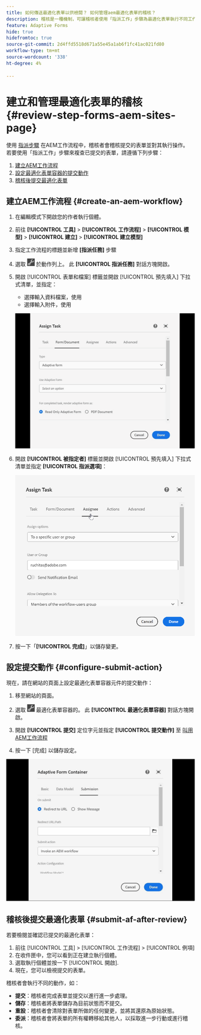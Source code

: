 ```yaml
---
title: 如何傳送最適化表單以供檢閱？ 如何管理aem最適化表單的稽核？
description: 稽核是一種機制，可讓稽核者使用「指派工作」步驟為最適化表單執行不同工作。
feature: Adaptive Forms
hide: true
hidefromtoc: true
source-git-commit: 2d4ffd5518d671a55e45a1ab6f1fc41ac021fd80
workflow-type: tm+mt
source-wordcount: '338'
ht-degree: 4%

---
```



# 建立和管理最適化表單的稽核 {#review-step-forms-aem-sites-page}

使用 [指派步驟](https://experienceleague.adobe.com/docs/experience-manager-cloud-service/content/forms/create-form-centric-workflows/aem-forms-workflow-step-reference.html#assign-task-step) 在AEM工作流程中，稽核者會稽核提交的表單並對其執行操作。 若要使用「指派工作」步驟來複查已提交的表單，請遵循下列步驟：

1. [建立AEM工作流程](#create-an-aem-workflow)
1. [設定最適化表單容器的提交動作](#configure-submit-action)
1. [稽核後提交最適化表單](#submit-af-after-review)

## 建立AEM工作流程 {#create-an-aem-workflow}

1. 在編輯模式下開啟您的作者執行個體。
1. 前往 **[!UICONTROL 工具]** >  **[!UICONTROL 工作流程]** >  **[!UICONTROL 模型]** > **[!UICONTROL 建立]** > **[!UICONTROL 建立模型]**
1. 指定工作流程的標題並新增 **[指派任務]** 步驟
1. 選取 ![settings_icon](assets/settings_icon.png) 於動作列上。 此 **[!UICONTROL 指派任務]** 對話方塊開啟。
1. 開啟 [!UICONTROL 表單和檔案] 標籤並開啟 [!UICONTROL 預先填入] 下拉式清單，並指定：

   * 選擇輸入資料檔案，使用
   * 選擇輸入附件，使用

   ![檢閱步驟](/help/forms/assets/assigntask-review1.gif)

1. 開啟 **[!UICONTROL 被指定者]** 標籤並開啟 [!UICONTROL 預先填入] 下拉式清單並指定 **[!UICONTROL 指派選項]**：

   ![檢閱步驟](/help/forms/assets/review-assignstep.png)

1. 按一下「**[!UICONTROL 完成]**」以儲存變更。

## 設定提交動作 {#configure-submit-action}

現在，請在網站的頁面上設定最適化表單容器元件的提交動作：

1. 移至網站的頁面。
1. 選取 ![settings_icon](assets/settings_icon.png) 最適化表單容器的。 此 **[!UICONTROL 最適化表單容器]** 對話方塊開啟。
1. 開啟 **[!UICONTROL 提交]** 定位字元並指定 **[!UICONTROL 提交動作]** 至 [叫用AEM工作流程](https://experienceleague.adobe.com/docs/experience-manager-cloud-service/content/forms/adaptive-forms-authoring/authoring-adaptive-forms-foundation-components/configure-submit-actions-and-metadata-submission/configuring-submit-actions.html?lang=en#invoke-an-aem-workflow)

1. 按一下 [完成] 以儲存設定。

![submissiontab-reviewstep](/help/forms/assets/submissiontab-reviewstep.gif)

## 稽核後提交最適化表單 {#submit-af-after-review}

若要檢閱並確認已提交的最適化表單：

1. 前往 [!UICONTROL 工具] >  [!UICONTROL 工作流程] >  [!UICONTROL 例項]
1. 在收件匣中，您可以看到正在建立執行個體。
1. 選取執行個體並按一下 [!UICONTROL 開啟].
1. 現在，您可以檢視提交的表單。

稽核者會執行不同的動作，如：

* **提交**：稽核者完成表單並提交以進行進一步處理。
* **儲存**：稽核者將表單儲存為目前狀態而不提交。
* **重設**：稽核者會清除對表單所做的任何變更，並將其還原為原始狀態。
* **委派**：稽核者會將表單的所有權轉移給其他人，以採取進一步行動或進行稽核。
